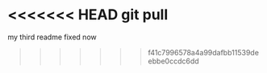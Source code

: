 <<<<<<< HEAD
git pull
=======
my third readme fixed now
>>>>>>> f41c7996578a4a99dafbb11539deebbe0ccdc6dd
